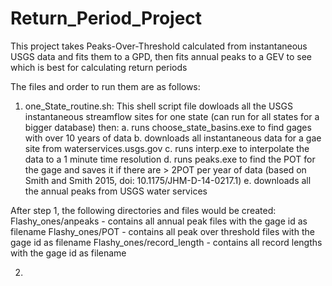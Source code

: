 # Return_Period_Project
This project takes Peaks-Over-Threshold calculated from instantaneous USGS data and fits them to a GPD, then fits annual peaks to a GEV to see which is best for calculating return periods

The files and order to run them are as follows:

1. one_State_routine.sh: This shell script file dowloads all the USGS instantaneous streamflow sites for one state (can run for all states for a bigger database) then:
  a. runs choose_state_basins.exe to find gages with over 10 years of data
  b. downloads all instantaneous data for a gae site from waterservices.usgs.gov
  c. runs interp.exe to interpolate the data to a 1 minute time resolution
  d. runs peaks.exe to find the POT for the gage and saves it if there are > 2POT per year of data (based on Smith and Smith 2015, doi: 10.1175/JHM-D-14-0217.1)
  e. downloads all the annual peaks from USGS water services

  After step 1, the following directories and files would be created:
    Flashy_ones/anpeaks - contains all annual peak files with the gage id as filename
    Flashy_ones/POT - contains all peak over threshold files with the gage id as filename
    Flashy_ones/record_length - contains all record lengths with the gage id as filename

2. 


